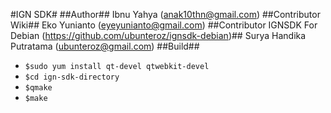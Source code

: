 #IGN SDK#
##Author##
Ibnu Yahya (anak10thn@gmail.com)
##Contributor Wiki##
Eko Yunianto (eyeyunianto@gmail.com)
##Contributor IGNSDK For Debian (https://github.com/ubunteroz/ignsdk-debian)##
Surya Handika Putratama (ubunteroz@gmail.com)
##Build##
* `$sudo yum install qt-devel qtwebkit-devel`
* `$cd ign-sdk-directory`
* `$qmake`
* `$make`

